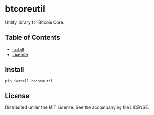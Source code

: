 # btcoreutil

Utility library for Bitcoin Core.

## Table of Contents

- [Install](#install)
- [License](#license)

## <div id="install">Install</div>

```
pip install btcoreutil
```

## <div id="license">License</div>

Distributed under the MIT License. See the accompanying file LICENSE.
